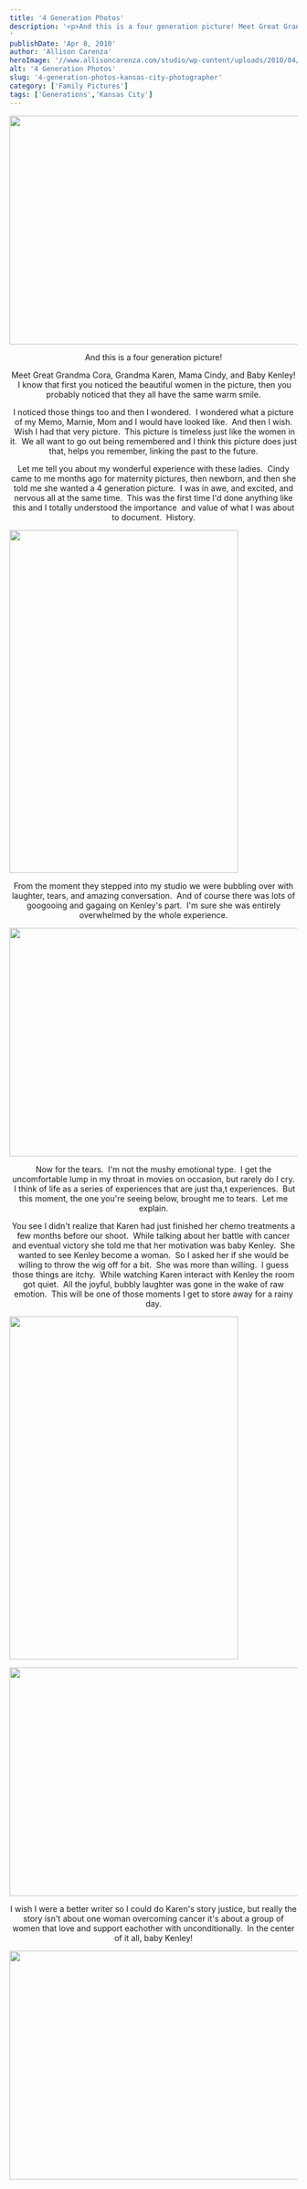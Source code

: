```yaml
---
title: '4 Generation Photos'
description: '<p>And this is a four generation picture! Meet Great Grandma Cora, Grandma Karen, Mama Cindy, and Baby Kenley!  I know [&hellip;]</p>
'
publishDate: 'Apr 8, 2010'
author: 'Allison Carenza'
heroImage: '//www.allisoncarenza.com/studio/wp-content/uploads/2010/04/ba3.jpg'
alt: '4 Generation Photos'
slug: '4-generation-photos-kansas-city-photographer'
category: ['Family Pictures']
tags: ['Generations','Kansas City']
---
```


<p style="text-align: center;"><a rel="attachment wp-att-630" href="http://www.allisoncarenza.com/studio/archives/627/ba3"><img class="aligncenter size-full wp-image-630" title="ba3" src="http://www.allisoncarenza.com/studio/wp-content/uploads/2010/04/ba3.jpg" alt="" width="600" height="400" /></a></p>
<p style="text-align: center;">
<p style="text-align: center;">And this is a four generation picture!</p>
<p style="text-align: center;">Meet Great Grandma Cora, Grandma Karen, Mama Cindy, and Baby Kenley!  I know that first you noticed the beautiful women in the picture, then you probably noticed that they all have the same warm smile.</p>
<p style="text-align: center;">I noticed those things too and then I wondered.  I wondered what a picture of my Memo, Marnie, Mom and I would have looked like.  And then I wish.  Wish I had that very picture.  This picture is timeless just like the women in it.  We all want to go out being remembered and I think this picture does just that, helps you remember, linking the past to the future.</p>
<p style="text-align: center;">Let me tell you about my wonderful experience with these ladies.  Cindy came to me months ago for maternity pictures, then newborn, and then she told me she wanted a 4 generation picture.  I was in awe, and excited, and nervous all at the same time.  This was the first time I&apos;d done anything like this and I totally understood the importance  and value of what I was about to document.  History.</p>
<p><a rel="attachment wp-att-633" href="http://www.allisoncarenza.com/studio/archives/627/ba6"><img class="aligncenter size-full wp-image-633" title="ba6" src="http://www.allisoncarenza.com/studio/wp-content/uploads/2010/04/ba6.jpg" alt="" width="400" height="600" /></a></p>
<p style="text-align: center;">From the moment they stepped into my studio we were bubbling over with laughter, tears, and amazing conversation.  And of course there was lots of googooing and gagaing on Kenley&apos;s part.  I&apos;m sure she was entirely overwhelmed by the whole experience.</p>
<p><a rel="attachment wp-att-632" href="http://www.allisoncarenza.com/studio/archives/627/ba5"><img class="aligncenter size-full wp-image-632" title="ba5" src="http://www.allisoncarenza.com/studio/wp-content/uploads/2010/04/ba5.jpg" alt="" width="600" height="400" srcset="/media/ba5.jpg 600w, /media/ba5-300x200.jpg 300w" sizes="(max-width: 600px) 100vw, 600px" /></a></p>
<p style="text-align: center;">Now for the tears.  I&apos;m not the mushy emotional type.  I get the uncomfortable lump in my throat in movies on occasion, but rarely do I cry.  I think of life as a series of experiences that are just tha,t experiences.  But this moment, the one you&apos;re seeing below, brought me to tears.  Let me explain.</p>
<p style="text-align: center;">You see I didn&apos;t realize that Karen had just finished her chemo treatments a few months before our shoot.  While talking about her battle with cancer and eventual victory she told me that her motivation was baby Kenley.  She wanted to see Kenley become a woman.  So I asked her if she would be willing to throw the wig off for a bit.  She was more than willing.  I guess those things are itchy.  While watching Karen interact with Kenley the room got quiet.  All the joyful, bubbly laughter was gone in the wake of raw emotion.  This will be one of those moments I get to store away for a rainy day.</p>
<p><a rel="attachment wp-att-629" href="http://www.allisoncarenza.com/studio/archives/627/ba2"><img class="aligncenter size-full wp-image-629" title="ba2" src="http://www.allisoncarenza.com/studio/wp-content/uploads/2010/04/ba2.jpg" alt="" width="400" height="600" srcset="/media/ba2.jpg 400w, /media/ba2-200x300.jpg 200w" sizes="(max-width: 400px) 100vw, 400px" /></a></p>
<p><a rel="attachment wp-att-631" href="http://www.allisoncarenza.com/studio/archives/627/ba4"><img class="aligncenter size-full wp-image-631" title="ba4" src="http://www.allisoncarenza.com/studio/wp-content/uploads/2010/04/ba4.jpg" alt="" width="600" height="400" srcset="/media/ba4.jpg 600w, /media/ba4-300x200.jpg 300w" sizes="(max-width: 600px) 100vw, 600px" /></a></p>
<p style="text-align: center;">I wish I were a better writer so I could do Karen&apos;s story justice, but really the story isn&apos;t about one woman overcoming cancer it&apos;s about a group of women that love and support eachother with unconditionally.  In the center of it all, baby Kenley!</p>
<p><a rel="attachment wp-att-628" href="http://www.allisoncarenza.com/studio/archives/627/ba1"><img class="aligncenter size-full wp-image-628" title="ba1" src="http://www.allisoncarenza.com/studio/wp-content/uploads/2010/04/ba1.jpg" alt="" width="600" height="400" srcset="/media/ba1.jpg 600w, /media/ba1-300x200.jpg 300w" sizes="(max-width: 600px) 100vw, 600px" /></a></p>
